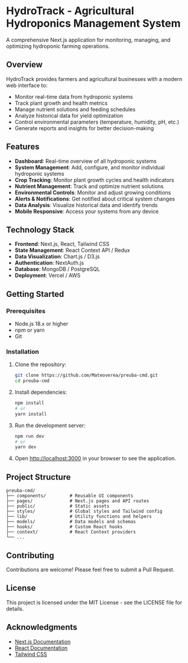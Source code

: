 # HydroTrack - Agricultural Hydroponics Management System

A comprehensive Next.js application for monitoring, managing, and optimizing hydroponic farming operations.

## Overview

HydroTrack provides farmers and agricultural businesses with a modern web interface to:

- Monitor real-time data from hydroponic systems
- Track plant growth and health metrics
- Manage nutrient solutions and feeding schedules
- Analyze historical data for yield optimization
- Control environmental parameters (temperature, humidity, pH, etc.)
- Generate reports and insights for better decision-making

## Features

- **Dashboard**: Real-time overview of all hydroponic systems
- **System Management**: Add, configure, and monitor individual hydroponic systems
- **Crop Tracking**: Monitor plant growth cycles and health indicators
- **Nutrient Management**: Track and optimize nutrient solutions
- **Environmental Controls**: Monitor and adjust growing conditions
- **Alerts & Notifications**: Get notified about critical system changes
- **Data Analysis**: Visualize historical data and identify trends
- **Mobile Responsive**: Access your systems from any device

## Technology Stack

- **Frontend**: Next.js, React, Tailwind CSS
- **State Management**: React Context API / Redux
- **Data Visualization**: Chart.js / D3.js
- **Authentication**: NextAuth.js
- **Database**: MongoDB / PostgreSQL
- **Deployment**: Vercel / AWS

## Getting Started

### Prerequisites

- Node.js 18.x or higher
- npm or yarn
- Git

### Installation

1. Clone the repository:
   ```bash
   git clone https://github.com/Mateoverea/preuba-cmd.git
   cd preuba-cmd
   ```

2. Install dependencies:
   ```bash
   npm install
   # or
   yarn install
   ```

3. Run the development server:
   ```bash
   npm run dev
   # or
   yarn dev
   ```

4. Open [http://localhost:3000](http://localhost:3000) in your browser to see the application.

## Project Structure

```
preuba-cmd/
├── components/         # Reusable UI components
├── pages/              # Next.js pages and API routes
├── public/             # Static assets
├── styles/             # Global styles and Tailwind config
├── lib/                # Utility functions and helpers
├── models/             # Data models and schemas
├── hooks/              # Custom React hooks
├── context/            # React Context providers
└── ...
```

## Contributing

Contributions are welcome! Please feel free to submit a Pull Request.

## License

This project is licensed under the MIT License - see the LICENSE file for details.

## Acknowledgments

- [Next.js Documentation](https://nextjs.org/docs)
- [React Documentation](https://reactjs.org/docs/getting-started.html)
- [Tailwind CSS](https://tailwindcss.com/docs)